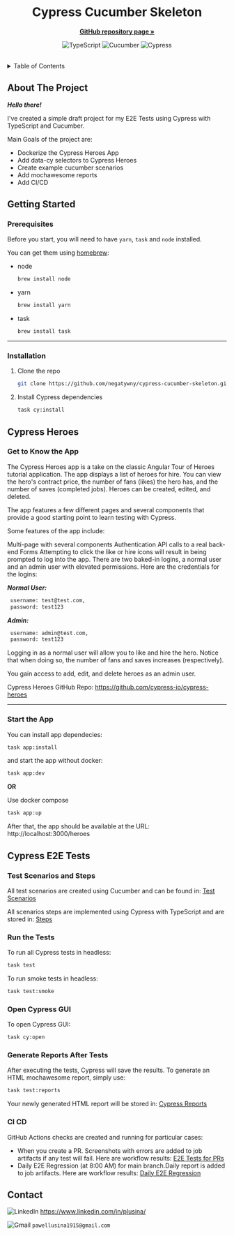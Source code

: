 <div align="center">
<h1 align="center">Cypress Cucumber Skeleton</h3>
<a href="https://github.com/negatywny/cypress-cucumber-skeleton"><strong>GitHub repository page »</strong></a>

![TypeScript](https://img.shields.io/badge/typescript-%23007ACC.svg?style=for-the-badge&logo=typescript&logoColor=white)
![Cucumber](https://img.shields.io/badge/Cucumber-43B02A?style=for-the-badge&logo=cucumber&logoColor=white)
![Cypress](https://img.shields.io/badge/-cypress-%23E5E5E5?style=for-the-badge&logo=cypress&logoColor=058a5e)

</div>
<br>
<details>
  <summary>Table of Contents</summary>
  <ol>
    <li>
      <a href="#about-the-project">About The Project</a>
    </li>
    <li>
      <a href="#getting-started">Getting Started</a>
      <ul>
        <li><a href="#prerequisites">Prerequisites</a></li>
        <li><a href="#installation">Installation</a></li>
      </ul>
    </li>
    <li><a href="#cypress-heroes">Cypress Heroes</a></li>
    <ul>
       <li><a href="#get-to-know-the-app">Get to Know the App</a></li>
        <li><a href="#start-the-app">Start the App</a></li>
    </ul>
    <li><a href="#cypress-e2e-tests">Cypress E2E Tests</a></li>
    <ul>
       <li><a href="#test-scenarios-and-steps">Test Scenarios and Steps</a></li>
       <li><a href="#run-the-tests">Run the Tests</a></li>
        <li><a href="#open-cypress-gui">Open Cypress GUI</a></li>
        <li><a href="#generate-reports-after-tests">Generate Reports After Tests</a></li>
        <li><a href="#ci-cd">CI/CD</a></li>
    </ul>
    <li><a href="#contact">Contact</a></li>
  </ol>
</details>

## About The Project

**_Hello there!_**

I've created a simple draft project for my E2E Tests using Cypress with TypeScript and Cucumber.

Main Goals of the project are:

-   Dockerize the Cypress Heroes App
-   Add data-cy selectors to Cypress Heroes
-   Create example cucumber scenarios
-   Add mochawesome reports
-   Add CI/CD

## Getting Started

### Prerequisites

Before you start, you will need to have `yarn`, `task` and `node` installed.

You can get them using [homebrew](https://brew.sh/):

-   node
    ```sh
    brew install node
    ```
-   yarn
    ```sh
    brew install yarn
    ```
-   task
    ```sh
    brew install task
    ```

---

### Installation

1. Clone the repo
    ```sh
    git clone https://github.com/negatywny/cypress-cucumber-skeleton.git
    ```
2. Install Cypress dependencies
    ```sh
    task cy:install
    ```

## Cypress Heroes

### Get to Know the App

The Cypress Heroes app is a take on the classic Angular Tour of Heroes tutorial application. The app displays a list of heroes for hire. You can view the hero's contract price, the number of fans (likes) the hero has, and the number of saves (completed jobs). Heroes can be created, edited, and deleted.

The app features a few different pages and several components that provide a good starting point to learn testing with Cypress.

Some features of the app include:

Multi-page with several components
Authentication
API calls to a real back-end
Forms
Attempting to click the like or hire icons will result in being prompted to log into the app. There are two baked-in logins, a normal user and an admin user with elevated permissions. Here are the credentials for the logins:

**_Normal User:_**

```sh
 username: test@test.com,
 password: test123
```

**_Admin:_**

```sh
 username: admin@test.com,
 password: test123
```

Logging in as a normal user will allow you to like and hire the hero. Notice that when doing so, the number of fans and saves increases (respectively).

You gain access to add, edit, and delete heroes as an admin user.

Cypress Heroes GitHub Repo:
https://github.com/cypress-io/cypress-heroes

---

### Start the App

You can install app dependecies:

```sh
task app:install
```

and start the app without docker:

```sh
task app:dev
```

**OR**

Use docker compose

```sh
task app:up
```

After that, the app should be available at the URL:
http://localhost:3000/heroes

## Cypress E2E Tests

### Test Scenarios and Steps

All test scenarios are created using Cucumber and can be found in: [Test Scenarios](cypress/scenarios)

All scenarios steps are implemented using Cypress with TypeScript and are stored in: [Steps](cypress/support/step_definitions)

### Run the Tests

To run all Cypress tests in headless:

```sh
task test
```

To run smoke tests in headless:

```sh
task test:smoke
```

### Open Cypress GUI

To open Cypress GUI:

```sh
task cy:open
```

### Generate Reports After Tests

After executing the tests, Cypress will save the results. To generate an HTML mochawesome report, simply use:

```sh
task test:reports
```

Your newly generated HTML report will be stored in: [Cypress Reports](cypress/reports/mochareports)

### CI CD

GitHub Actions checks are created and running for particular cases:

-   When you create a PR. Screenshots with errors are added to job artifacts if any test will fail. Here are workflow results: [E2E Tests for PRs](https://github.com/negatywny/cypress-cucumber-skeleton/actions/workflows/pr-e2e-actions.yml)
-   Daily E2E Regression (at 8:00 AM) for main branch.Daily report is added to job artifacts. Here are workflow results: [Daily E2E Regression](https://github.com/negatywny/cypress-cucumber-skeleton/actions/workflows/e2e_cronjob_main.yml)

## Contact

![LinkedIn](https://img.shields.io/badge/linkedin-%230077B5.svg?style=for-the-badge&logo=linkedin&logoColor=white) https://www.linkedin.com/in/plusina/

![Gmail](https://img.shields.io/badge/Gmail-D14836?style=for-the-badge&logo=gmail&logoColor=white)
`pawellusina1915@gmail.com`

